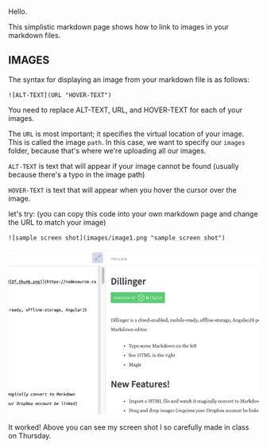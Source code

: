 Hello.

This simplistic markdown page shows how to link to images in your markdown files.

## IMAGES
The syntax for displaying an image from your markdown file is as follows:
```
![ALT-TEXT](URL "HOVER-TEXT")
```
You need to replace ALT-TEXT, URL, and HOVER-TEXT for each of your images.

The `URL` is most important; it specifies the virtual location of your image. This is called the image `path`. In this case, we want to specify our `images` folder, because that's where we're uploading all our images.

`ALT-TEXT` is text that will appear if your image cannot be found (usually because there's a typo in the image path) 

`HOVER-TEXT` is text that will appear when you hover the cursor over the image. 

let's try: (you can copy this code into your own markdown page and change the URL to match your image)
```
![sample screen shot](images/image1.png "sample screen shot")
```

![sample screen shot](images/image1.png "sample screen shot")

It worked! Above you can see my screen shot I so carefully made in class on Thursday.
